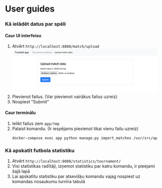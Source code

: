 # User guides 
 
### Kā ielādēt datus par spēli 
 
#### Caur UI interfeisu 
 
1. Atvērt `http://localhost:8080/match/upload` 
![Spēles pievienošana](images/speles-pievienosana.png) 
2. Pievienot failus. (Var pievienot vairākus failus uzreiz) 
3. Nospiest "Submit" 
 
#### Caur terminālu 
 
1. Ielikt failus zem `app/tmp` 
2. Palaist komandu. (Ir iespējams pievienot tikai vienu failu uzreiz) 
    ```bash 
    docker-compose exec app python manage.py import_matches /usr/src/app/tmp/{file_name} 
    ``` 
 
### Kā apskatīt futbola statistiku 
 
1. Atvērt `http://localhost:8080/statistics/tournament/` 
2. Visi statistikas radītāji, izņemot statistiku par katru komandu, ir pieejami šajā lapā 
3. Lai apskatītu statistiku par atsevišķu komandu vajag nospiest uz komandas nosaukumu turnīra tabulā 
